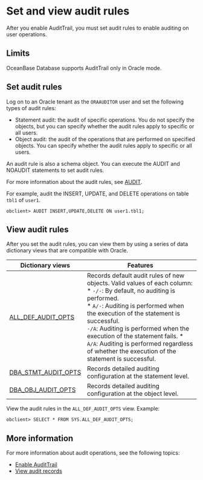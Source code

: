 # Set and view audit rules

After you enable AuditTrail, you must set audit rules to enable auditing on user operations. 

## Limits

OceanBase Database supports AuditTrail only in Oracle mode. 

## Set audit rules

Log on to an Oracle tenant as the `ORAAUDITOR` user and set the following types of audit rules:

* Statement audit: the audit of specific operations. You do not specify the objects, but you can specify whether the audit rules apply to specific or all users. 
* Object audit: the audit of the operations that are performed on specified objects. You can specify whether the audit rules apply to specific or all users. 

An audit rule is also a schema object. You can execute the AUDIT and NOAUDIT statements to set audit rules. 

For more information about the audit rules, see [AUDIT](../../../7.reference/4.development-reference/1.sql-syntax/3.common-tenant-of-oracle-mode/9.sql-statement-of-oracle-mode/3.dcl-of-oracle-mode/2.audit-of-oracle-mode.md). 

For example, audit the INSERT, UPDATE, and DELETE operations on table `tbl1` of `user1`.

```shell
obclient> AUDIT INSERT,UPDATE,DELETE ON user1.tbl1;
```

## View audit rules

After you set the audit rules, you can view them by using a series of data dictionary views that are compatible with Oracle. 

| Dictionary views | Features |
|-----------|--------|
| [ALL_DEF_AUDIT_OPTS](../../../7.reference/5.system-reference/5.system-overview-of-oracle-mode/2.dictionary-view-of-oracle-mode/9.all_def_audit_opts-of-oracle-mode.md) | Records default audit rules of new objects. Valid values of each column:<br> * `-/-`: By default, no auditing is performed.<br> * `A/-`: Auditing is performed when the execution of the statement is successful.<br> `-/A`: Auditing is performed when the execution of the statement fails. * `A/A`: Auditing is performed regardless of whether the execution of the statement is successful. |
| [DBA_STMT_AUDIT_OPTS](../../../7.reference/5.system-reference/5.system-overview-of-oracle-mode/2.dictionary-view-of-oracle-mode/100.dba_stmt_audit_opts-of-oracle-mode.md) | Records detailed auditing configuration at the statement level.  |
| [DBA_OBJ_AUDIT_OPTS](../../../7.reference/5.system-reference/5.system-overview-of-oracle-mode/2.dictionary-view-of-oracle-mode/85.dba_obj_audit_opts-of-oracle-mode.md) | Records detailed auditing configuration at the object level.  |


View the audit rules in the `ALL_DEF_AUDIT_OPTS` view. Example:

```shell
obclient> SELECT * FROM SYS.ALL_DEF_AUDIT_OPTS;
```

## More information

For more information about audit operations, see the following topics:

* [Enable AuditTrail](2.audit-open.md)
* [View audit records](5.audit-records.md)


